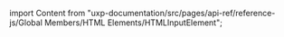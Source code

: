 
import Content from "uxp-documentation/src/pages/api-ref/reference-js/Global Members/HTML Elements/HTMLInputElement";

<Content query="product=photoshop"/>
